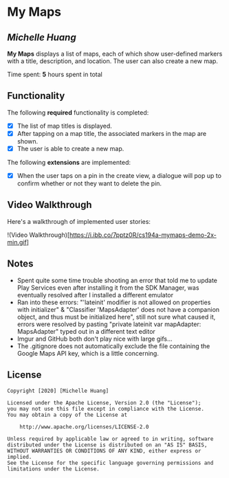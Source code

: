 # My Maps 

## *Michelle Huang*

**My Maps** displays a list of maps, each of which show user-defined markers with a title, description, and location. The user can also create a new map. 

Time spent: **5** hours spent in total

## Functionality 

The following **required** functionality is completed:

* [X] The list of map titles is displayed.
* [X] After tapping on a map title, the associated markers in the map are shown.
* [X] The user is able to create a new map.

The following **extensions** are implemented:

* [X] When the user taps on a pin in the create view, a dialogue will pop up to confirm whether or not they want to delete the pin. 

## Video Walkthrough

Here's a walkthrough of implemented user stories:

!(Video Walkthrough)[https://i.ibb.co/7pptz0R/cs194a-mymaps-demo-2x-min.gif]

## Notes

* Spent quite some time trouble shooting an error that told me to update Play Services even after installing it from the SDK Manager, was eventually resolved after I installed a different emulator
* Ran into these errors: "'lateinit' modifier is not allowed on properties with initializer" & "Classifier 'MapsAdapter' does not have a companion object, and thus must be initialized here", still not sure what caused it, errors were resolved by pasting "private lateinit var mapAdapter: MapsAdapter" typed out in a different text editor
* Imgur and GitHub both don't play nice with large gifs... 
* The .gitignore does not automatically exclude the file containing the Google Maps API key, which is a little concerning. 

## License

    Copyright [2020] [Michelle Huang]

    Licensed under the Apache License, Version 2.0 (the "License");
    you may not use this file except in compliance with the License.
    You may obtain a copy of the License at

        http://www.apache.org/licenses/LICENSE-2.0

    Unless required by applicable law or agreed to in writing, software
    distributed under the License is distributed on an "AS IS" BASIS,
    WITHOUT WARRANTIES OR CONDITIONS OF ANY KIND, either express or implied.
    See the License for the specific language governing permissions and
    limitations under the License.